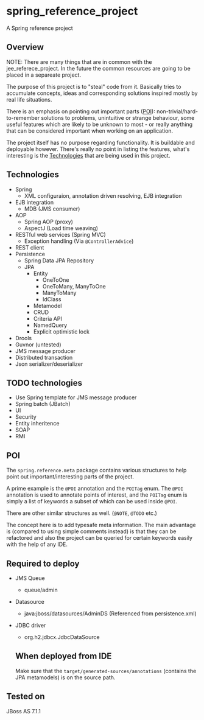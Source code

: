 spring_reference_project
========================

A Spring reference project

Overview
--------

NOTE: There are many things that are in common with the jee_referece_project. In the future the common resources are going to be placed in a separeate project.

The purpose of this project is to "steal" code from it.
Basically tries to accumulate concepts, ideas and corresponding solutions inspired mostly by real life situations.

There is an emphasis on pointing out important parts ([POI](#poi)): non-trivial/hard-to-remember solutions to problems, unintuitive or strange behaviour, some useful features which are likely to be unknown to most - or really anything that can be considered important when working on an application.

The project itself has no purpose regarding functionality. It is buildable and deployable however. There's really no point in listing the features, what's interesting is the [Technologies](#technologies) that are being used in this project.

Technologies
------------

- Spring
  - XML configuraion, annotation driven resolving, EJB integration
- EJB integration
  - MDB (JMS consumer)
- AOP
  - Spring AOP (proxy)
  - AspectJ (Load time weaving)
- RESTful web services (Spring MVC)
  - Exception handling (Via ```@ControllerAdvice```)
- REST client
- Persistence
  - Spring Data JPA Repository
  - JPA
      - Entity
          - OneToOne
          - OneToMany, ManyToOne
          - ManyToMany
          - IdClass
      - Metamodel
      - CRUD
      - Criteria API
      - NamedQuery
      - Explicit optimistic lock
- Drools
- Guvnor (untested)
- JMS message producer
- Distributed transaction
- Json serializer/deserializer

TODO technologies
-----------------
- Use Spring template for JMS message producer
- Spring batch (JBatch)
- UI
- Security
- Entity inheritence
- SOAP
- RMI

POI
---
The ```spring.reference.meta``` package contains various structures to help point out important/interesting parts of the project.

A prime example is the ```@POI``` annotation and the ```POITag``` enum. The ```@POI``` annotation is used to annotate points of interest, and the ```POITag``` enum is simply a list of keywords a subset of which can be used inside ```@POI```.

There are other similar structures as well. (```@NOTE```, ```@TODO``` etc.)

The concept here is to add typesafe meta information. The main advantage is (compared to using simple comments instead) is that they can be refactored and also the project can be queried for certain keywords easily with the help of any IDE.

Required to deploy
------------------
- JMS Queue
  - queue/admin
- Datasource
  - java:jboss/datasources/AdminDS (Referenced from persistence.xml)
- JDBC driver
  - org.h2.jdbcx.JdbcDataSource

  When deployed from IDE
  ----------------------
  Make sure that the ```target/generated-sources/annotations``` (contains the JPA metamodels) is on the source path.

Tested on
---------
JBoss AS 7.1.1
